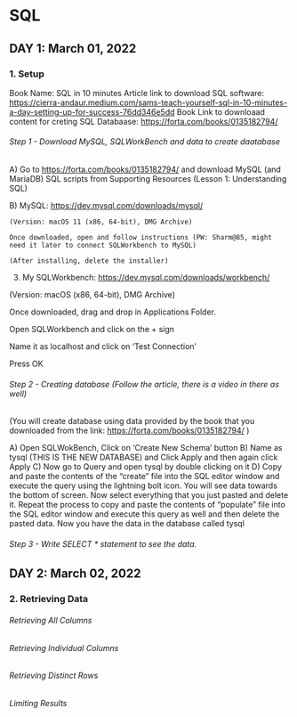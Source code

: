 # SQL

## DAY 1: March 01, 2022

### 1. Setup
Book Name: SQL in 10 minutes
Article link to download SQL software: https://cierra-andaur.medium.com/sams-teach-yourself-sql-in-10-minutes-a-day-setting-up-for-success-76dd346e5dd
Book Link to downloaad content for creting SQL Databaase: https://forta.com/books/0135182794/ 

###### Step 1 - Download MySQL, SQLWorkBench and data to create daatabase
A)	Go to https://forta.com/books/0135182794/ and download MySQL (and MariaDB) SQL scripts from Supporting Resources (Lesson 1: Understanding SQL)

B)	MySQL: https://dev.mysql.com/downloads/mysql/

    (Version: macOS 11 (x86, 64-bit), DMG Archive)

    Once downloaded, open and follow instructions (PW: Sharm@85, might need it later to connect SQLWorkbench to MySQL)

    (After installing, delete the installer)


3)	My SQLWorkbench: https://dev.mysql.com/downloads/workbench/

(Version: macOS (x86, 64-bit), DMG Archive)

Once downloaded, drag and drop in Applications Folder.

Open SQLWorkbench and click on the + sign

Name it as localhost and click on ‘Test Connection’

Press OK


###### Step 2 - Creating database (Follow the article, there is a video in there as well)
(You will create database using data provided by the book that you downloaded from the link: https://forta.com/books/0135182794/ )

A) Open SQLWokBench, Click on ‘Create New Schema’ button
B) Name as tysql (THIS IS THE NEW DATABASE) and Click Apply and then again click Apply
C) Now go to Query and open tysql by double clicking on it
D) Copy and paste the contents of the “create” file into the SQL editor window and execute the query using the lightning bolt icon. You will see data towards the bottom of screen. Now select everything that you just pasted and delete it. Repeat the process to copy and paste the contents of “populate”  file into the SQL editor window and execute this query as well and then delete the pasted data. Now you have the data in the database called tysql


###### Step 3 - Write SELECT * statement to see the data.

## DAY 2: March 02, 2022

### 2. Retrieving Data





###### Retrieving All Columns

###### Retrieving Individual Columns

###### Retrieving Distinct Rows

###### Limiting Results
